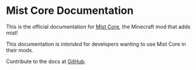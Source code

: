 Mist Core Documentation
============================

This is the official documentation for [Mist Core], the Minecraft mod that adds mist!

This documentation is _intended_ for developers wanting to use Mist Core in their mods.

Contribute to the docs at [GitHub].

[Mist Core]: https://github.com/Hennamann/Mist-Core
[GitHub]: https://github.com/Hennamann/Mist-Core/tree/master/docs
